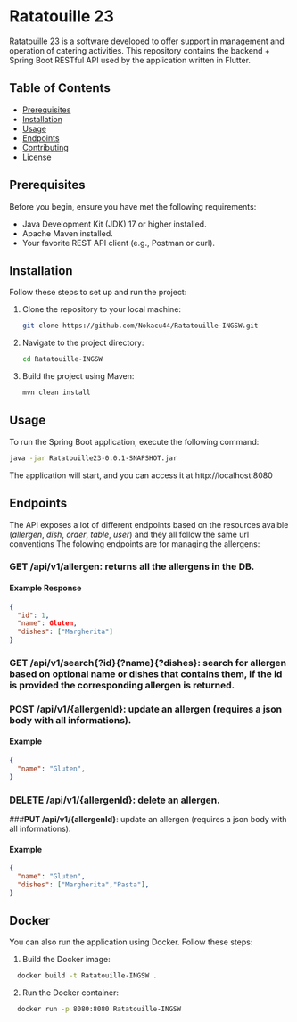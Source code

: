 # Ratatouille 23

Ratatouille 23 is a software developed to offer support in
management and operation of catering activities.
This repository contains the backend + Spring Boot RESTful API used by the application written in Flutter.


## Table of Contents

- [Prerequisites](#prerequisites)
- [Installation](#installation)
- [Usage](#usage)
- [Endpoints](#endpoints)
- [Contributing](#contributing)
- [License](#license)
  
    
## Prerequisites

Before you begin, ensure you have met the following requirements:

- Java Development Kit (JDK) 17 or higher installed.
- Apache Maven installed.
- Your favorite REST API client (e.g., Postman or curl).

## Installation

Follow these steps to set up and run the project:

1. Clone the repository to your local machine:

   ```bash
   git clone https://github.com/Nokacu44/Ratatouille-INGSW.git

2. Navigate to the project directory:

   ```bash
   cd Ratatouille-INGSW

3. Build the project using Maven:
   ```bash
   mvn clean install

## Usage
To run the Spring Boot application, execute the following command:
  ```bash
  java -jar Ratatouille23-0.0.1-SNAPSHOT.jar
  ```
The application will start, and you can access it at http://localhost:8080


## Endpoints
The API exposes a lot of different endpoints based on the resources avaible (*allergen*, *dish*, *order*, *table*, *user*) and they all follow the same url conventions
The folowing endpoints are for managing the allergens:
### **GET /api/v1/allergen**: returns all the allergens in the DB.
#### Example Response
```json
{
  "id": 1,
  "name": Gluten,
  "dishes": ["Margherita"]
}
```
###  **GET /api/v1/search{?id}{?name}{?dishes}**: search for allergen based on optional name or dishes that contains them, if the id is provided the corresponding allergen is returned.
###  **POST /api/v1/{allergenId}**: update an allergen (requires a json body with all informations).
#### Example
```json
{
  "name": "Gluten",
}
```
### **DELETE /api/v1/{allergenId}**: delete an allergen.
###**PUT /api/v1/{allergenId}**: update an allergen (requires a json body with all informations).
####  Example
```json
{
  "name": "Gluten",
  "dishes": ["Margherita","Pasta"],
}
```

## Docker
You can also run the application using Docker. Follow these steps:

1. Build the Docker image:
```bash
  docker build -t Ratatouille-INGSW .
```

2. Run the Docker container:
```bash
  docker run -p 8080:8080 Ratatouille-INGSW
```










   
